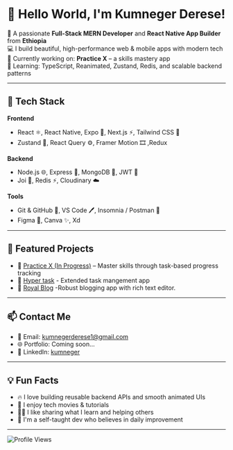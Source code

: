 <!-- Profile README for Kumneger Derese -->

# 👋 Hello World, I'm Kumneger Derese!

🎯 A passionate **Full-Stack MERN Developer** and **React Native App Builder** from **Ethiopia**  
💻 I build beautiful, high-performance web & mobile apps with modern tech  
📱 Currently working on: **Practice X** – a skills mastery app  
🧠 Learning: TypeScript, Reanimated, Zustand, Redis, and scalable backend patterns  

---

## 🚀 Tech Stack

**Frontend**
- React ⚛️, React Native, Expo 📱, Next.js ⚡, Tailwind CSS 💨 
- Zustand 🐻, React Query ⚙️, Framer Motion 🎞️ ,Redux

**Backend**
- Node.js 🌐, Express 🚀, MongoDB 🍃, JWT 🔐  
- Joi 🧪, Redis ⚡, Cloudinary ☁️  

**Tools**
- Git & GitHub 🧬, VS Code 🖊️, Insomnia / Postman 🧪  
- Figma 🎨, Canva ✨, Xd

---


## 📱 Featured Projects

- 🔨 [Practice X (In Progress)](https://github.com/kumnegerderese/practicex) – Master skills through task-based progress tracking  
- 🛒 [Hyper task](https://github.com/Kumneger-Derese/Hyper-Task) - Extended task mangement app
- 📝 [Royal Blog](https://github.com/Kumneger-Derese/Royal-Blog-App) -Robust blogging app with rich text editor.

---

## 📫 Contact Me

- 📧 Email: [kumnegerderese1@gmail.com](mailto:kumnegerderese1@gmail.com)  
- 🌐 Portfolio: Coming soon...    
- 💼 LinkedIn: [kumneger](https://www.linkedin.com/in/kumneger-derese-60a99b267/)

---

## 💡 Fun Facts

- 🔥 I love building reusable backend APIs and smooth animated UIs  
- 🎥 I enjoy tech movies & tutorials  
- 👨‍🏫 I like sharing what I learn and helping others  
- 🧠 I'm a self-taught dev who believes in daily improvement  

---

![Profile Views](https://komarev.com/ghpvc/?username=kumnegerderese&style=flat-square&color=blue)


